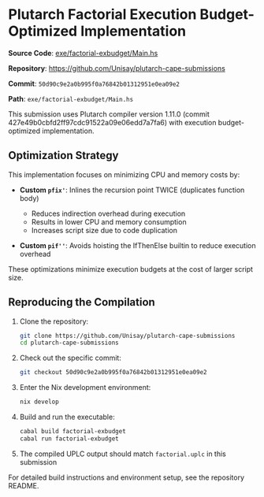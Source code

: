 # Plutarch Factorial Execution Budget-Optimized Implementation

**Source Code**: [exe/factorial-exbudget/Main.hs](https://github.com/Unisay/plutarch-cape-submissions/blob/50d90c9e2a0b995f0a76842b01312951e0ea09e2/exe/factorial-exbudget/Main.hs)

**Repository**: <https://github.com/Unisay/plutarch-cape-submissions>

**Commit**: `50d90c9e2a0b995f0a76842b01312951e0ea09e2`

**Path**: `exe/factorial-exbudget/Main.hs`

This submission uses Plutarch compiler version 1.11.0 (commit 427e49b0cbfd2ff97cdc91522a09e06edd7a7fa6) with execution budget-optimized implementation.

## Optimization Strategy

This implementation focuses on minimizing CPU and memory costs by:

- **Custom `pfix'`**: Inlines the recursion point TWICE (duplicates function body)
  - Reduces indirection overhead during execution
  - Results in lower CPU and memory consumption
  - Increases script size due to code duplication

- **Custom `pif''`**: Avoids hoisting the IfThenElse builtin to reduce execution overhead

These optimizations minimize execution budgets at the cost of larger script size.

## Reproducing the Compilation

1. Clone the repository:

   ```bash
   git clone https://github.com/Unisay/plutarch-cape-submissions
   cd plutarch-cape-submissions
   ```

2. Check out the specific commit:

   ```bash
   git checkout 50d90c9e2a0b995f0a76842b01312951e0ea09e2
   ```

3. Enter the Nix development environment:

   ```bash
   nix develop
   ```

4. Build and run the executable:

   ```bash
   cabal build factorial-exbudget
   cabal run factorial-exbudget
   ```

5. The compiled UPLC output should match `factorial.uplc` in this submission

For detailed build instructions and environment setup, see the repository README.
